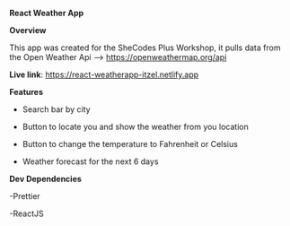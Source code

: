 **React Weather App**

**Overview**

This app was created for the SheCodes Plus Workshop, it pulls data from the Open Weather Api --> https://openweathermap.org/api

**Live link**: https://react-weatherapp-itzel.netlify.app

**Features**

- Search bar by city

- Button to locate you and show the weather from you location

- Button to change the temperature to Fahrenheit or Celsius

- Weather forecast for the next 6 days


**Dev Dependencies**

-Prettier

-ReactJS

